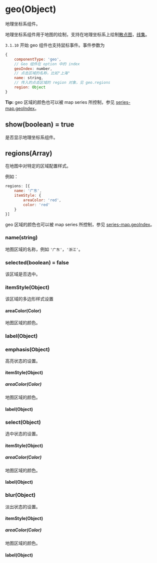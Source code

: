 # geo(Object)

地理坐标系组件。

地理坐标系组件用于地图的绘制，支持在地理坐标系上绘制[散点图](~series-scatter)，[线集](~series-lines)。

`3.1.10` 开始 geo 组件也支持鼠标事件。事件参数为
```js
{
    componentType: 'geo',
    // Geo 组件在 option 中的 index
    geoIndex: number,
    // 点击区域的名称，比如"上海"
    name: string,
    // 传入的点击区域的 region 对象，见 geo.regions
    region: Object
}
```

**Tip:**
geo 区域的颜色也可以被 map series 所控制，参见 [series-map.geoIndex](~series-map.geoIndex)。



## show(boolean) = true

是否显示地理坐标系组件。



## regions(Array)

在地图中对特定的区域配置样式。

例如：
```js
regions: [{
    name: '广东',
    itemStyle: {
        areaColor: 'red',
        color: 'red'
    }
}]
```
geo 区域的颜色也可以被 map series 所控制，参见 [series-map.geoIndex](~series-map.geoIndex)。

### name(string)

地图区域的名称，例如 `'广东'`，`'浙江'`。

### selected(boolean) = false

该区域是否选中。

### itemStyle(Object)

该区域的多边形样式设置

#### areaColor(Color)

地图区域的颜色。





### label(Object)





### emphasis(Object)

高亮状态的设置。



#### itemStyle(Object)

##### areaColor(Color)

地图区域的颜色。





#### label(Object)





### select(Object)

选中状态的设置。



#### itemStyle(Object)

##### areaColor(Color)

地图区域的颜色。





#### label(Object)





### blur(Object)



淡出状态的设置。



#### itemStyle(Object)

##### areaColor(Color)

地图区域的颜色。





#### label(Object)
